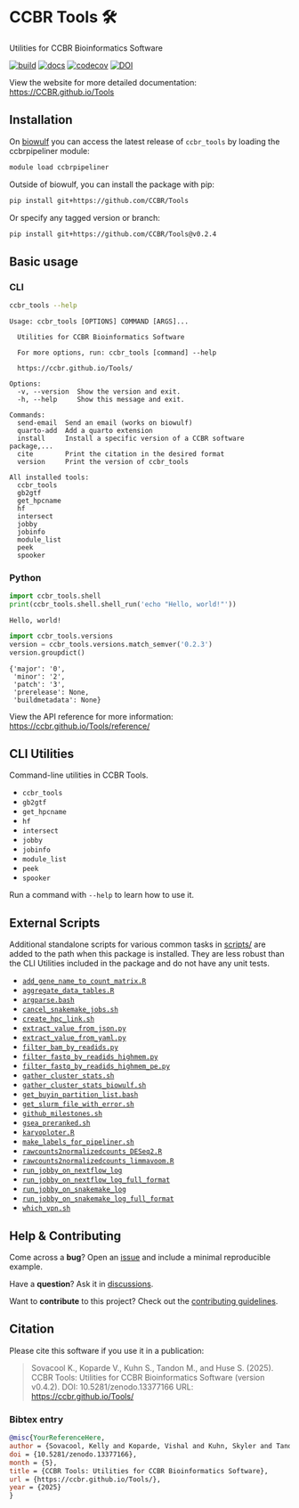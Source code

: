 # CCBR Tools 🛠️

<!-- README.md is generated from README.qmd. Please edit that file -->

Utilities for CCBR Bioinformatics Software

[![build](https://github.com/CCBR/Tools/actions/workflows/build-python.yml/badge.svg)](https://github.com/CCBR/Tools/actions/workflows/build-python.yml)
[![docs](https://github.com/CCBR/Tools/actions/workflows/docs-quartodoc.yml/badge.svg)](https://ccbr.github.io/Tools)
[![codecov](https://codecov.io/gh/CCBR/Tools/graph/badge.svg?token=O73NOR65B3)](https://codecov.io/gh/CCBR/Tools)
[![DOI](https://zenodo.org/badge/DOI/10.5281/zenodo.13377166.svg)](https://doi.org/10.5281/zenodo.13377166)

View the website for more detailed documentation:
<https://CCBR.github.io/Tools>

## Installation

On [biowulf](https://hpc.nih.gov/) you can access the latest release of
`ccbr_tools` by loading the ccbrpipeliner module:

```sh
module load ccbrpipeliner
```

Outside of biowulf, you can install the package with pip:

```sh
pip install git+https://github.com/CCBR/Tools
```

Or specify any tagged version or branch:

```sh
pip install git+https://github.com/CCBR/Tools@v0.2.4
```

## Basic usage

### CLI

```sh
ccbr_tools --help
```

    Usage: ccbr_tools [OPTIONS] COMMAND [ARGS]...

      Utilities for CCBR Bioinformatics Software

      For more options, run: ccbr_tools [command] --help

      https://ccbr.github.io/Tools/

    Options:
      -v, --version  Show the version and exit.
      -h, --help     Show this message and exit.

    Commands:
      send-email  Send an email (works on biowulf)
      quarto-add  Add a quarto extension
      install     Install a specific version of a CCBR software package,...
      cite        Print the citation in the desired format
      version     Print the version of ccbr_tools

    All installed tools:
      ccbr_tools
      gb2gtf
      get_hpcname
      hf
      intersect
      jobby
      jobinfo
      module_list
      peek
      spooker

### Python

```python
import ccbr_tools.shell
print(ccbr_tools.shell.shell_run('echo "Hello, world!"'))
```

    Hello, world!

```python
import ccbr_tools.versions
version = ccbr_tools.versions.match_semver('0.2.3')
version.groupdict()
```

    {'major': '0',
     'minor': '2',
     'patch': '3',
     'prerelease': None,
     'buildmetadata': None}

View the API reference for more information:
<https://ccbr.github.io/Tools/reference/>

## CLI Utilities

Command-line utilities in CCBR Tools.

- `ccbr_tools`
- `gb2gtf`
- `get_hpcname`
- `hf`
- `intersect`
- `jobby`
- `jobinfo`
- `module_list`
- `peek`
- `spooker`

Run a command with `--help` to learn how to use it.

## External Scripts

Additional standalone scripts for various common tasks in
[scripts/](scripts/) are added to the path when this package is
installed. They are less robust than the CLI Utilities included in the
package and do not have any unit tests.

- [`add_gene_name_to_count_matrix.R`](scripts/add_gene_name_to_count_matrix.R)
- [`aggregate_data_tables.R`](scripts/aggregate_data_tables.R)
- [`argparse.bash`](scripts/argparse.bash)
- [`cancel_snakemake_jobs.sh`](scripts/cancel_snakemake_jobs.sh)
- [`create_hpc_link.sh`](scripts/create_hpc_link.sh)
- [`extract_value_from_json.py`](scripts/extract_value_from_json.py)
- [`extract_value_from_yaml.py`](scripts/extract_value_from_yaml.py)
- [`filter_bam_by_readids.py`](scripts/filter_bam_by_readids.py)
- [`filter_fastq_by_readids_highmem.py`](scripts/filter_fastq_by_readids_highmem.py)
- [`filter_fastq_by_readids_highmem_pe.py`](scripts/filter_fastq_by_readids_highmem_pe.py)
- [`gather_cluster_stats.sh`](scripts/gather_cluster_stats.sh)
- [`gather_cluster_stats_biowulf.sh`](scripts/gather_cluster_stats_biowulf.sh)
- [`get_buyin_partition_list.bash`](scripts/get_buyin_partition_list.bash)
- [`get_slurm_file_with_error.sh`](scripts/get_slurm_file_with_error.sh)
- [`github_milestones.sh`](scripts/github_milestones.sh)
- [`gsea_preranked.sh`](scripts/gsea_preranked.sh)
- [`karyoploter.R`](scripts/karyoploter.R)
- [`make_labels_for_pipeliner.sh`](scripts/make_labels_for_pipeliner.sh)
- [`rawcounts2normalizedcounts_DESeq2.R`](scripts/rawcounts2normalizedcounts_DESeq2.R)
- [`rawcounts2normalizedcounts_limmavoom.R`](scripts/rawcounts2normalizedcounts_limmavoom.R)
- [`run_jobby_on_nextflow_log`](scripts/run_jobby_on_nextflow_log)
- [`run_jobby_on_nextflow_log_full_format`](scripts/run_jobby_on_nextflow_log_full_format)
- [`run_jobby_on_snakemake_log`](scripts/run_jobby_on_snakemake_log)
- [`run_jobby_on_snakemake_log_full_format`](scripts/run_jobby_on_snakemake_log_full_format)
- [`which_vpn.sh`](scripts/which_vpn.sh)

## Help & Contributing

Come across a **bug**? Open an
[issue](https://github.com/CCBR/Tools/issues) and include a minimal
reproducible example.

Have a **question**? Ask it in
[discussions](https://github.com/CCBR/Tools/discussions).

Want to **contribute** to this project? Check out the [contributing
guidelines](https://CCBR.github.io/Tools/CONTRIBUTING).

## Citation

Please cite this software if you use it in a publication:

> Sovacool K., Koparde V., Kuhn S., Tandon M., and Huse S. (2025). CCBR
> Tools: Utilities for CCBR Bioinformatics Software (version v0.4.2).
> DOI: 10.5281/zenodo.13377166 URL: https://ccbr.github.io/Tools/

### Bibtex entry

```bibtex
@misc{YourReferenceHere,
author = {Sovacool, Kelly and Koparde, Vishal and Kuhn, Skyler and Tandon, Mayank and Huse, Susan},
doi = {10.5281/zenodo.13377166},
month = {5},
title = {CCBR Tools: Utilities for CCBR Bioinformatics Software},
url = {https://ccbr.github.io/Tools/},
year = {2025}
}
```
